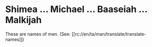 # Shimea ... Michael ... Baaseiah ... Malkijah

These are names of men. (See: [[rc://en/ta/man/translate/translate-names]])

